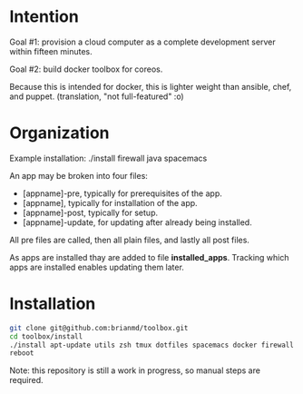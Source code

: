# Intention

Goal #1: provision a cloud computer as a complete development server within fifteen minutes.

Goal #2: build docker toolbox for coreos.

Because this is intended for docker, this is lighter weight than ansible,
chef, and puppet. (translation, "not full-featured" :o)

# Organization

Example installation: ./install firewall java spacemacs

An app may be broken into four files:
* [appname]-pre, typically for prerequisites of the app.
* [appname], typically for installation of the app.
* [appname]-post, typically for setup.
* [appname]-update, for updating after already being installed.

All pre files are called, then all plain files, and lastly all post files.

As apps are installed thay are added to file **installed_apps**.
Tracking which apps are installed enables updating them later.

# Installation

```sh
git clone git@github.com:brianmd/toolbox.git
cd toolbox/install
./install apt-update utils zsh tmux dotfiles spacemacs docker firewall
reboot
```

Note: this repository is still a work in progress, so manual steps are required.

